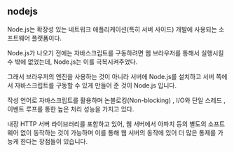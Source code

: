 
## nodejs


Node.js는 확장성 있는 네트워크 애플리케이션(특히 서버 사이드) 개발에 사용되는 소프트웨어 플랫폼이다. 

Node.js가 나오기 전에는  자바스크립트를 구동하려면 웹 브라우저를 통해서 실행시킬 수 밖에 없었는데, Node.js는 이를 극복시켜주었다.

그래서 브라우저의 엔진을 사용하는 것이 아니라 서버에 Node.js를 설치하고 서버 쪽에서 자바스크립트를 구동할 수 있게 만들어 준 것이 Node.js 입니다.

작성 언어로 자바스크립트를 활용하며 논블로킹(Non-blocking) , I/O와 단일 스레드 ,이벤트 루프를 통한 높은 처리 성능을 가지고 있다.

내장 HTTP 서버 라이브러리를 포함하고 있어, 웹 서버에서 아파치 등의 별도의 소프트웨어 없이 동작하는 것이 가능하며 이를 통해 웹 서버의 동작에 있어 더 많은 통제를 가능케 한다는 장점들이 있습니다.
